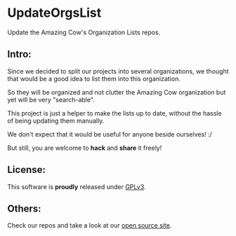 # UpdateOrgsList

Update the Amazing Cow's Organization Lists repos.

<!-- ####################################################################### -->

## Intro:

Since we decided to split our projects into several organizations, we thought
that would be a good idea to list them into this organization.

So they will be organized and not clutter the Amazing Cow organization but yet 
will be very "search-able".

This project is just a helper to make the lists up to date, without the hassle 
of being updating them manually.

We don't expect that it would be useful for anyone beside ourselves! :/

But still, you are welcome to **hack** and **share** it freely!



<!-- ####################################################################### -->
<!-- ####################################################################### -->

## License:

This software is **proudly** released under [GPLv3](https://www.gnu.org/licenses/gpl-3.0.en.html).


<!-- ####################################################################### -->
<!-- ####################################################################### -->

## Others:

Check our repos and take a look at our 
[open source site](http://opensource.amazingcow.com).
